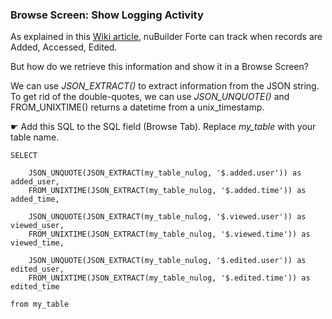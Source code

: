 ### Browse Screen: Show Logging Activity

As explained in this [Wiki article](https://wiki.nubuilder.net/nubuilderforte/index.php/Logging_Activity), 
nuBuilder Forte can track when records are Added, Accessed, Edited. 

But how do we retrieve this information and show it in a Browse Screen? 

We can use *JSON_EXTRACT()* to extract information from the JSON string.
To get rid of the double-quotes, we can use *JSON_UNQUOTE()* and FROM_UNIXTIME() returns a datetime from a unix_timestamp.


☛ Add this SQL to the SQL field (Browse Tab). Replace *my_table* with your table name.

```mysql
SELECT 

	JSON_UNQUOTE(JSON_EXTRACT(my_table_nulog, '$.added.user')) as added_user,
	FROM_UNIXTIME(JSON_EXTRACT(my_table_nulog, '$.added.time')) as added_time,

	JSON_UNQUOTE(JSON_EXTRACT(my_table_nulog, '$.viewed.user')) as viewed_user,
	FROM_UNIXTIME(JSON_EXTRACT(my_table_nulog, '$.viewed.time')) as viewed_time,

	JSON_UNQUOTE(JSON_EXTRACT(my_table_nulog, '$.edited.user')) as edited_user,
	FROM_UNIXTIME(JSON_EXTRACT(my_table_nulog, '$.edited.time')) as edited_time

from my_table
```


